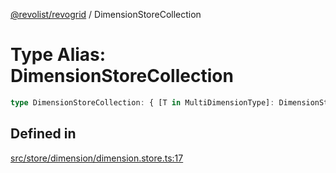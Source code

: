 [@revolist/revogrid](README.md) / DimensionStoreCollection

# Type Alias: DimensionStoreCollection

```ts
type DimensionStoreCollection: { [T in MultiDimensionType]: DimensionStore };
```

## Defined in

[src/store/dimension/dimension.store.ts:17](https://github.com/revolist/revogrid/blob/7c04a51ec5214ac7292502c14a49e3fb70d452cb/src/store/dimension/dimension.store.ts#L17)
